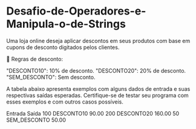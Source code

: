# Desafio-de-Operadores-e-Manipula-o-de-Strings
Uma loja online deseja aplicar descontos em seus produtos com base em cupons de desconto digitados pelos clientes.

📌 Regras de desconto:

"DESCONTO10": 10% de desconto.
"DESCONTO20": 20% de desconto.
"SEM_DESCONTO": Sem desconto.

A tabela abaixo apresenta exemplos com alguns dados de entrada e suas respectivas saídas esperadas. Certifique-se de testar seu programa com esses exemplos e com outros casos possíveis.


Entrada	Saída
100
DESCONTO10	90.00
200
DESCONTO20	160.00
50
SEM_DESCONTO	50.00
